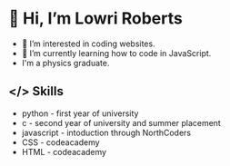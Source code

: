 # 👋 Hi, I’m Lowri Roberts
- 👀 I’m interested in coding websites.
- 🌱 I’m currently learning how to code in JavaScript. 
- I'm a physics graduate.


## </> Skills
- python - first year of university
- c - second year of university and summer placement
- javascript - intoduction through NorthCoders
- CSS - codeacademy
- HTML - codeacademy

<!---
lowriwyllt/lowriwyllt is a ✨ special ✨ repository because its `README.md` (this file) appears on your GitHub profile.
You can click the Preview link to take a look at your changes.
--->
